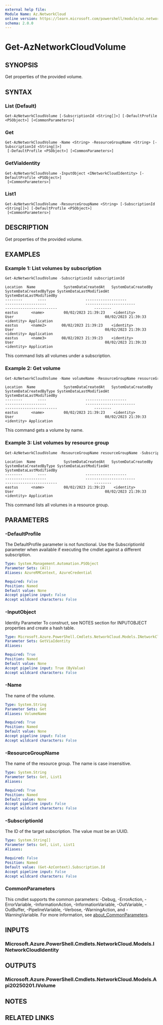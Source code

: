```yaml
---
external help file:
Module Name: Az.NetworkCloud
online version: https://learn.microsoft.com/powershell/module/az.networkcloud/get-aznetworkcloudvolume
schema: 2.0.0
---
```


# Get-AzNetworkCloudVolume

## SYNOPSIS
Get properties of the provided volume.

## SYNTAX

### List (Default)
```
Get-AzNetworkCloudVolume [-SubscriptionId <String[]>] [-DefaultProfile <PSObject>] [<CommonParameters>]
```

### Get
```
Get-AzNetworkCloudVolume -Name <String> -ResourceGroupName <String> [-SubscriptionId <String[]>]
 [-DefaultProfile <PSObject>] [<CommonParameters>]
```

### GetViaIdentity
```
Get-AzNetworkCloudVolume -InputObject <INetworkCloudIdentity> [-DefaultProfile <PSObject>]
 [<CommonParameters>]
```

### List1
```
Get-AzNetworkCloudVolume -ResourceGroupName <String> [-SubscriptionId <String[]>] [-DefaultProfile <PSObject>]
 [<CommonParameters>]
```

## DESCRIPTION
Get properties of the provided volume.

## EXAMPLES

### Example 1: List volumes by subscription
```powershell
Get-AzNetworkCloudVolume -SubscriptionId subscriptionId
```

```output
Location  Name             SystemDataCreatedAt   SystemDataCreatedBy    SystemDataCreatedByType SystemDataLastModifiedAt SystemDataLastModifiedBy
--------       ----                  -------------------                 -------------------                  -----------------------                   ------------------------                 --------
eastus      <name>         08/02/2023 21:39:23    <identity>                          User                                          08/02/2023 21:39:33          <identity> Application
eastus      <name2>       08/02/2023 21:39:23    <identity>                          User                                          08/02/2023 21:39:33          <identity> Application
eastus      <name3>       08/02/2023 21:39:23    <identity>                          User                                          08/02/2023 21:39:33          <identity> Application
```

This command lists all volumes under a subscription.

### Example 2: Get volume
```powershell
Get-AzNetworkCloudVolume -Name volumeName -ResourceGroupName resourceGroupName -SubscriptionId subscriptionId
```

```output
Location  Name             SystemDataCreatedAt   SystemDataCreatedBy    SystemDataCreatedByType SystemDataLastModifiedAt SystemDataLastModifiedBy
--------       ----                  -------------------                 -------------------                  -----------------------                   ------------------------                 --------
eastus      <name>         08/02/2023 21:39:23    <identity>                          User                                          08/02/2023 21:39:33          <identity> Application
```

This command gets a volume by name.

### Example 3: List volumes by resource group
```powershell
Get-AzNetworkCloudVolume -ResourceGroupName resourceGroupName -SubscriptionId subscriptionId
```

```output
Location  Name             SystemDataCreatedAt   SystemDataCreatedBy    SystemDataCreatedByType SystemDataLastModifiedAt SystemDataLastModifiedBy
--------       ----                  -------------------                 -------------------                  -----------------------                   ------------------------                 --------
eastus      <name>         08/02/2023 21:39:23    <identity>                          User                                          08/02/2023 21:39:33          <identity> Application
```

This command lists all volumes in a resource group.

## PARAMETERS

### -DefaultProfile
The DefaultProfile parameter is not functional.
Use the SubscriptionId parameter when available if executing the cmdlet against a different subscription.

```yaml
Type: System.Management.Automation.PSObject
Parameter Sets: (All)
Aliases: AzureRMContext, AzureCredential

Required: False
Position: Named
Default value: None
Accept pipeline input: False
Accept wildcard characters: False
```

### -InputObject
Identity Parameter
To construct, see NOTES section for INPUTOBJECT properties and create a hash table.

```yaml
Type: Microsoft.Azure.PowerShell.Cmdlets.NetworkCloud.Models.INetworkCloudIdentity
Parameter Sets: GetViaIdentity
Aliases:

Required: True
Position: Named
Default value: None
Accept pipeline input: True (ByValue)
Accept wildcard characters: False
```

### -Name
The name of the volume.

```yaml
Type: System.String
Parameter Sets: Get
Aliases: VolumeName

Required: True
Position: Named
Default value: None
Accept pipeline input: False
Accept wildcard characters: False
```

### -ResourceGroupName
The name of the resource group.
The name is case insensitive.

```yaml
Type: System.String
Parameter Sets: Get, List1
Aliases:

Required: True
Position: Named
Default value: None
Accept pipeline input: False
Accept wildcard characters: False
```

### -SubscriptionId
The ID of the target subscription.
The value must be an UUID.

```yaml
Type: System.String[]
Parameter Sets: Get, List, List1
Aliases:

Required: False
Position: Named
Default value: (Get-AzContext).Subscription.Id
Accept pipeline input: False
Accept wildcard characters: False
```

### CommonParameters
This cmdlet supports the common parameters: -Debug, -ErrorAction, -ErrorVariable, -InformationAction, -InformationVariable, -OutVariable, -OutBuffer, -PipelineVariable, -Verbose, -WarningAction, and -WarningVariable. For more information, see [about_CommonParameters](http://go.microsoft.com/fwlink/?LinkID=113216).

## INPUTS

### Microsoft.Azure.PowerShell.Cmdlets.NetworkCloud.Models.INetworkCloudIdentity

## OUTPUTS

### Microsoft.Azure.PowerShell.Cmdlets.NetworkCloud.Models.Api20250201.IVolume

## NOTES

## RELATED LINKS

